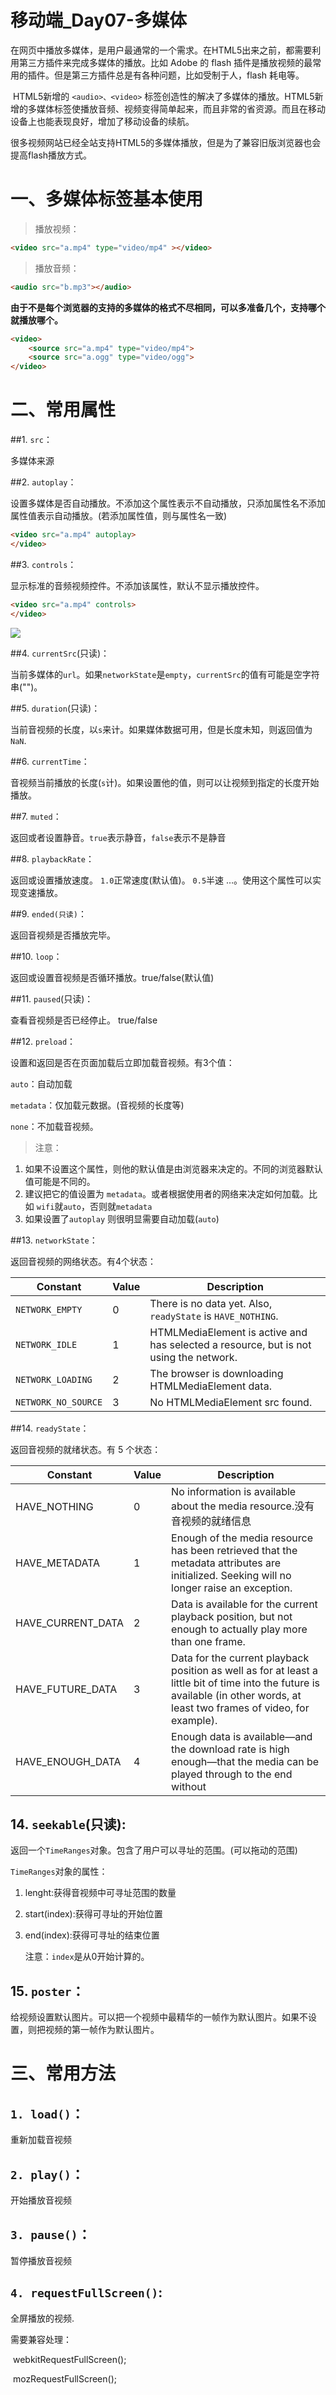 # 移动端_Day07-多媒体

​	在网页中播放多媒体，是用户最通常的一个需求。在HTML5出来之前，都需要利用第三方插件来完成多媒体的播放。比如 Adobe 的 flash 插件是播放视频的最常用的插件。但是第三方插件总是有各种问题，比如受制于人，flash 耗电等。

​	HTML5新增的 `<audio>、<video>` 标签创造性的解决了多媒体的播放。HTML5新增的多媒体标签使播放音频、视频变得简单起来，而且非常的省资源。而且在移动设备上也能表现良好，增加了移动设备的续航。

​	很多视频网站已经全站支持HTML5的多媒体播放，但是为了兼容旧版浏览器也会提高flash播放方式。

# 一、多媒体标签基本使用

> 播放视频：

```html
<video src="a.mp4" type="video/mp4" ></video>
```

> 播放音频：

```html
<audio src="b.mp3"></audio>
```

​	**由于不是每个浏览器的支持的多媒体的格式不尽相同，可以多准备几个，支持哪个就播放哪个。**

```html
<video>
    <source src="a.mp4" type="video/mp4">
    <source src="a.ogg" type="video/ogg">
</video>
```

# 二、常用属性

##1. `src`：

多媒体来源

##2. `autoplay`：

设置多媒体是否自动播放。不添加这个属性表示不自动播放，只添加属性名不添加属性值表示自动播放。(若添加属性值，则与属性名一致)

   ```html
   <video src="a.mp4" autoplay>
   </video>
   ```

##3. `controls`：

显示标准的音频视频控件。不添加该属性，默认不显示播放控件。

   ```html
   <video src="a.mp4" controls>
   </video>
   ```

   ![](http://o7cqr8cfk.bkt.clouddn.com/17-6-3/82982244.jpg)

##4. `currentSrc`(只读)：

当前多媒体的`url`。如果`networkState`是`empty`，`currentSrc`的值有可能是空字符串("")。

##5. `duration`(只读)：

当前音视频的长度，以`s`来计。如果媒体数据可用，但是长度未知，则返回值为`NaN`.

##6. `currentTime`：

音视频当前播放的长度(`s`计)。如果设置他的值，则可以让视频到指定的长度开始播放。

##7. `muted`：

返回或者设置静音。`true`表示静音，`false`表示不是静音

##8. `playbackRate`：

返回或设置播放速度。  `1.0`正常速度(默认值)。 `0.5`半速  …。使用这个属性可以实现变速播放。

##9. `ended(只读)`：

返回音视频是否播放完毕。

##10. `loop`：

返回或设置音视频是否循环播放。true/false(默认值)

##11. `paused`(只读)：

查看音视频是否已经停止。 true/false

##12. `preload`：

设置和返回是否在页面加载后立即加载音视频。有3个值：

`auto`：自动加载

`metadata`：仅加载元数据。(音视频的长度等)

`none`：不加载音视频。

> 注意：

1. 如果不设置这个属性，则他的默认值是由浏览器来决定的。不同的浏览器默认值可能是不同的。
2. 建议把它的值设置为 `metadata`。或者根据使用者的网络来决定如何加载。比如 `wifi`就`auto`，否则就`metadata`
3. 如果设置了`autoplay` 则很明显需要自动加载(`auto`)

##13. `networkState`：

返回音视频的网络状态。有4个状态：

| Constant            | Value | Description                              |
| ------------------- | ----- | ---------------------------------------- |
| `NETWORK_EMPTY`     | 0     | There is no data yet. Also, `readyState` is `HAVE_NOTHING`. |
| `NETWORK_IDLE`      | 1     | HTMLMediaElement is active and has selected a resource, but is not using the network. |
| `NETWORK_LOADING`   | 2     | The browser is downloading HTMLMediaElement data. |
| `NETWORK_NO_SOURCE` | 3     | No HTMLMediaElement src found.           |

##14. `readyState`：

返回音视频的就绪状态。有 5 个状态：

| Constant          | Value | Description                              |
| ----------------- | ----- | ---------------------------------------- |
| HAVE_NOTHING      | 0     | No information is available about the media resource.没有音视频的就绪信息 |
| HAVE_METADATA     | 1     | Enough of the media resource has been retrieved that the metadata attributes are initialized. Seeking will no longer raise an exception. |
| HAVE_CURRENT_DATA | 2     | Data is available for the current playback position, but not enough to actually play more than one frame. |
| HAVE_FUTURE_DATA  | 3     | Data for the current playback position as well as for at least a little bit of time into the future is available (in other words, at least two frames of video, for example). |
| HAVE_ENOUGH_DATA  | 4     | Enough data is available—and the download rate is high enough—that the media can be played through to the end without |

## 14. `seekable`(只读):

返回一个`TimeRanges`对象。包含了用户可以寻址的范围。(可以拖动的范围)

`TimeRanges`对象的属性：

1. lenght:获得音视频中可寻址范围的数量

2. start(index):获得可寻址的开始位置

3. end(index):获得可寻址的结束位置

   注意：`index`是从0开始计算的。

## 15. `poster`：

给视频设置默认图片。可以把一个视频中最精华的一帧作为默认图片。如果不设置，则把视频的第一帧作为默认图片。

# 三、常用方法

## `1. load()`：

重新加载音视频

## `2. play()`：

开始播放音视频

## `3. pause()`：

暂停播放音视频

## `4. requestFullScreen()`:

全屏播放的视频.

需要兼容处理：

​	webkitRequestFullScreen();

​	mozRequestFullScreen();





 



